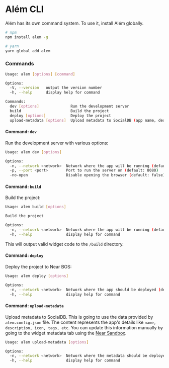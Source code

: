 # Além CLI

Além has its own command system. To use it, install Além globally.

```sh
# npm
npm install alem -g
```

```sh
# yarn
yarn global add alem
```

### Commands

```bash
Usage: alem [options] [command]

Options:
  -V, --version   output the version number
  -h, --help      display help for command

Commands:
  dev [options]              Run the development server
  build                      Build the project
  deploy [options]           Deploy the project
  upload-metadata [options]  Upload metadata to SocialDB (app name, description, icon, tags, etc)
```

#### Command: `dev`

Run the development server with various options:

```bash
Usage: alem dev [options]

Options:
  -n, --network <network>  Network where the app will be running (default: "mainnet")
  -p, --port <port>        Port to run the server on (default: 8080)
  -no-open                 Disable opening the browser (default: false)
```

#### Command: `build`

Build the project:

```bash
Usage: alem build [options]

Build the project

Options:
  -n, --network <network>  Network where the app will be running (default: "mainnet")
  -h, --help               display help for command
```

This will output valid widget code to the `/build` directory.

#### Command: `deploy`

Deploy the project to Near BOS:

```bash
Usage: alem deploy [options]

Options:
  -n, --network <network>  Network where the app should be deployed (default: "mainnet")
  -h, --help               display help for command
```

#### Command: `upload-metadata`

Upload metadata to SocialDB. This is going to use the data provided by `alem.config.json` file. The content represents the app's details like `name, description, icon, tags, etc`. You can update this information manually by going to the widget metadata tab using the [Near Sandbox](https://near.org/sandbox).

```bash
Usage: alem upload-metadata [options]

Options:
  -n, --network <network>  Network where the metadata should be deployed (default: "mainnet")
  -h, --help               display help for command
```
